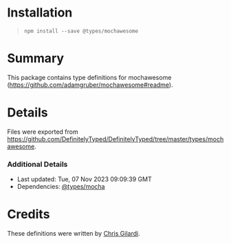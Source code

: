 # Installation
> `npm install --save @types/mochawesome`

# Summary
This package contains type definitions for mochawesome (https://github.com/adamgruber/mochawesome#readme).

# Details
Files were exported from https://github.com/DefinitelyTyped/DefinitelyTyped/tree/master/types/mochawesome.

### Additional Details
 * Last updated: Tue, 07 Nov 2023 09:09:39 GMT
 * Dependencies: [@types/mocha](https://npmjs.com/package/@types/mocha)

# Credits
These definitions were written by [Chris Gilardi](https://github.com/Christop406).
